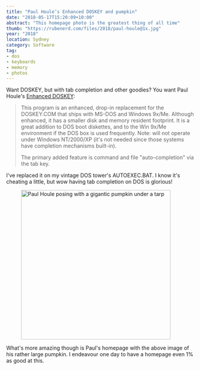 ```yaml
---
title: "Paul Houle’s Enhanced DOSKEY and pumpkin"
date: "2018-05-17T15:20:09+10:00"
abstract: "This homepage photo is the greatest thing of all time"
thumb: "https://rubenerd.com/files/2018/paul-houle@1x.jpg"
year: "2018"
location: Sydney
category: Software
tag:
- dos
- keyboards
- memory
- photos
---
```

Want DOSKEY, but with tab completion and other goodies? You want Paul Houle's [Enhanced DOSKEY]:

> This program is an enhanced, drop-in replacement for the DOSKEY.COM that ships with MS-DOS and Windows 9x/Me.  Although enhanced, it has a smaller disk and memory resident footprint.  It is a great addition to DOS boot diskettes, and to the Win 9x/Me environment if the DOS box is used frequently.  Note: will not operate under Windows NT/2000/XP (it's not needed since those systems have completion mechanisms built-in).
> 
> The primary added feature is command and file "auto-completion" via the tab key. 

I've replaced it on my vintage DOS tower's AUTOEXEC.BAT. I know it's cheating a little, but wow having tab completion on DOS is glorious!

<figure><p><img src="https://rubenerd.com/files/2018/paul-houle@1x.jpg" srcset="https://rubenerd.com/files/2018/paul-houle@1x.jpg 1x, https://rubenerd.com/files/2018/paul-houle@2x.jpg 2x" alt="Paul Houle posing with a gigantic pumpkin under a tarp" style="width:400px" /></p></figure>

What's more amazing though is Paul's homepage with the above image of his rather large pumpkin. I endeavour one day to have a homepage even 1% as good at this.

[Enhanced DOSKEY]: http://paulhoule.com/doskey/

